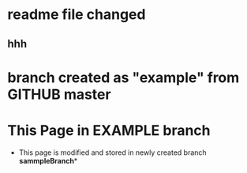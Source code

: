 # readme file changed
## hhh
# branch created as "example" from GITHUB master
# This Page in EXAMPLE branch
* This page is modified and stored in newly created branch __sammpleBranch__*
